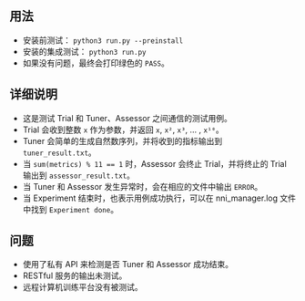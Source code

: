 ## 用法

* 安装前测试： `python3 run.py --preinstall`
* 安装的集成测试： `python3 run.py`
* 如果没有问题，最终会打印绿色的 `PASS`。

## 详细说明
* 这是测试 Trial 和 Tuner、Assessor 之间通信的测试用例。
* Trial 会收到整数 `x` 作为参数，并返回 `x`, `x²`, `x³`, ... , `x¹⁰`。
* Tuner 会简单的生成自然数序列，并将收到的指标输出到 `tuner_result.txt`。
* 当 `sum(metrics) % 11 == 1` 时，Assessor 会终止 Trial，并将终止的 Trial 输出到 `assessor_result.txt`。
* 当 Tuner 和 Assessor 发生异常时，会在相应的文件中输出 `ERROR`。
* 当 Experiment 结束时，也表示用例成功执行，可以在 nni_manager.log 文件中找到 `Experiment done`。

## 问题
* 使用了私有 API 来检测是否 Tuner 和 Assessor 成功结束。
* RESTful 服务的输出未测试。
* 远程计算机训练平台没有被测试。